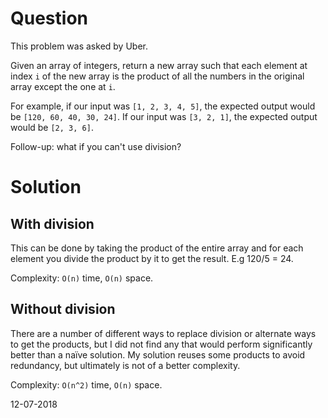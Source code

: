 # Question
This problem was asked by Uber.

Given an array of integers, return a new array such that each element at index `i` of the new array is the product of all the numbers in the original array except the one at `i`.

For example, if our input was `[1, 2, 3, 4, 5]`, the expected output would be `[120, 60, 40, 30, 24]`. If our input was `[3, 2, 1]`, the expected output would be `[2, 3, 6]`.

Follow-up: what if you can't use division?

# Solution

## With division
This can be done by taking the product of the entire array and for each element you divide the product by it to get the result. E.g 120/5 = 24.

Complexity: `O(n)` time, `O(n)` space.

## Without division
There are a number of different ways to replace division or alternate ways to get the products, but I did not find any that would perform significantly better than a naïve solution. My solution reuses some products to avoid redundancy, but ultimately is not of a better complexity.

Complexity: `O(n^2)` time, `O(n)` space.

12-07-2018

